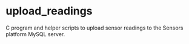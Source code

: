 upload_readings
===============

C program and helper scripts to upload sensor readings to the Sensors platform MySQL server.

